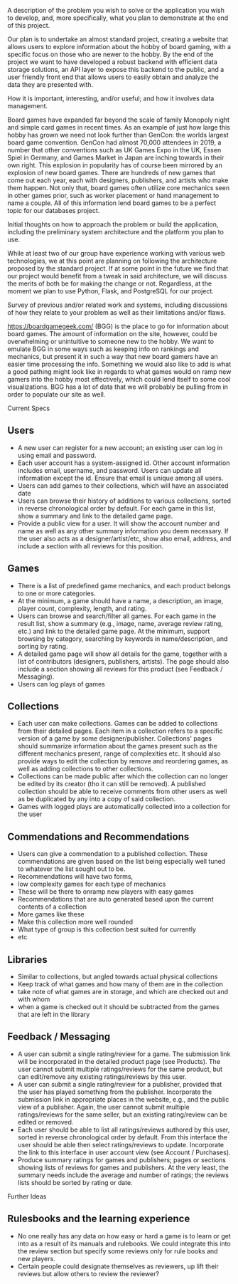 A description of the problem you wish to solve or the application you wish to develop, and, more specifically, what you plan to demonstrate at the end of this project.

Our plan is to undertake an almost standard project, creating a website that allows users to explore information about the hobby of board gaming, with a specific focus on those who are newer to the hobby. By the end of the project we want to have developed a robust backend with efficient data storage solutions, an API layer to expose this backend to the public, and a user friendly front end that allows users to easily obtain and analyze the data they are presented with.

How it is important, interesting, and/or useful; and how it involves data management.

Board games have expanded far beyond the scale of family Monopoly night and simple card games in recent times. As an example of just how large this hobby has grown we need not look further than GenCon: the worlds largest board game convention. GenCon had almost 70,000 attendees in 2019, a number that other conventions such as UK Games Expo in the UK, Essen Spiel in Germany, and Games Market in Japan are inching towards in their own right. This explosion in popularity has of course been mirrored by an explosion of new board games. There are hundreds of new games that come out each year, each with designers, publishers, and artists who make them happen. Not only that, board games often utilize core mechanics seen in other games prior, such as worker placement or hand management to name a couple. All of this information lend board games to be a perfect topic for our databases project. 

Initial thoughts on how to approach the problem or build the application, including the preliminary system architecture and the platform you plan to use.

While at least two of our group have experience working with various web technologies, we at this point are planning on following the architecture proposed by the standard project. If at some point in the future we find that our project would benefit from a tweak in said architecture, we will discuss the merits of both be for making the change or not. Regardless, at the moment we plan to use Python, Flask, and PostgreSQL for our project.

Survey of previous and/or related work and systems, including discussions of how they relate to your problem as well as their limitations and/or flaws.

https://boardgamegeek.com/ (BGG) is the place to go for information about board games. The amount of information on the site, however, could be overwhelming or unintuitive to someone new to the hobby. We want to emulate BGG in some ways such as keeping info on rankings and mechanics, but present it in such a way that new board gamers have an easier time processing the info. Something we would also like to add is what a good pathing might look like in regards to what games would on ramp new gamers into the hobby most effectively, which could lend itself to some cool visualizations. BGG has a lot of data that we will probably be pulling from in order to populate our site as well.

Current Specs

## Users
- A new user can register for a new account; an existing user can log in using email and password.
- Each user account has a system-assigned id. Other account information includes email, username, and password. Users can update all information except the id. Ensure that email is unique among all users.
- Users can add games to their collections, which will have an associated date 
- Users can browse their history of additions to various collections, sorted in reverse chronological order by default. For each game in this list, show a summary and link to the detailed game page.
- Provide a public view for a user. It will show the account number and name as well as any other summary information you deem necessary. If the user also acts as a designer/artist/etc, show also email, address, and include a section with all reviews for this position.

## Games
- There is a list of predefined game mechanics, and each product belongs to one or more categories.
- At the minimum, a game should have a name, a description, an image, player count, complexity, length, and rating.
- Users can browse and search/filter all games. For each game in the result list, show a summary (e.g., image, name, average review rating, etc.) and link to the detailed game page. At the minimum, support browsing by category, searching by keywords in name/description, and sorting by rating.
- A detailed game page will show all details for the game, together with a list of contributors (designers, publishers, artists). The page should also include a section showing all reviews for this product (see Feedback / Messaging).
- Users can log plays of games

## Collections
- Each user can make collections. Games can be added to collections from their detailed pages. Each item in a collection refers to a specific version of a game by some designer/publisher. Collections' pages should summarize information about the games present such as the different mechanics present, range of complexities etc. It should also provide ways to edit the collection by remove and reordering games, as well as adding collections to other collections.
- Collections can be made public after which the collection can no longer be edited by its creator (tho it can still be removed). A published collection should be able to receive comments from other users as well as be duplicated by any into a copy of said collection. 
- Games with logged plays are automatically collected into a collection for the user

## Commendations and Recommendations
- Users can give a commendation to a published collection. These commendations are given based on the list being especially well tuned to whatever the list sought out to be. 
- Recommendations will have two forms, 
 - low complexity games for each type of mechanics
  - These will be there to onramp new players with easy games
 - Recommendations that are auto generated based upon the current contents of a collection
  - More games like these
  - Make this collection more well rounded
  - What type of group is this collection best suited for currently
  - etc

## Libraries
- Similar to collections, but angled towards actual physical collections
- Keep track of what games and how many of them are in the collection
- take note of what games are in storage, and which are checked out and with whom
- when a game is checked out it should be subtracted from the games that are left in the library

## Feedback / Messaging
- A user can submit a single rating/review for a game. The submission link will be incorporated in the detailed product page (see Products). The user cannot submit multiple ratings/reviews for the same product, but can edit/remove any existing ratings/reviews by this user.
- A user can submit a single rating/review for a publisher, provided that the user has played something from the publisher. Incorporate the submission link in appropriate places in the website, e.g., and the public view of a publisher. Again, the user cannot submit multiple ratings/reviews for the same seller, but an existing rating/review can be edited or removed.
- Each user should be able to list all ratings/reviews authored by this user, sorted in reverse chronological order by default. From this interface the user should be able then select ratings/reviews to update. Incorporate the link to this interface in user account view (see Account / Purchases).
- Produce summary ratings for games and publishers; pages or sections showing lists of reviews for games and publishers. At the very least, the summary needs include the average and number of ratings; the reviews lists should be sorted by rating or date.


Further Ideas
## Rulesbooks and the learning experience
- No one really has any data on how easy or hard a game is to learn or get into as a result of its manuals and rulebooks. We could integrate this into the review section but specify some reviews only for rule books and new players.
- Certain people could designate themselves as reviewers, up lift their reviews but allow others to review the reviewer?